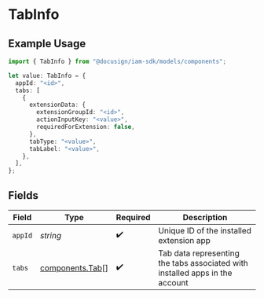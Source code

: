 # TabInfo

## Example Usage

```typescript
import { TabInfo } from "@docusign/iam-sdk/models/components";

let value: TabInfo = {
  appId: "<id>",
  tabs: [
    {
      extensionData: {
        extensionGroupId: "<id>",
        actionInputKey: "<value>",
        requiredForExtension: false,
      },
      tabType: "<value>",
      tabLabel: "<value>",
    },
  ],
};
```

## Fields

| Field                                                                        | Type                                                                         | Required                                                                     | Description                                                                  |
| ---------------------------------------------------------------------------- | ---------------------------------------------------------------------------- | ---------------------------------------------------------------------------- | ---------------------------------------------------------------------------- |
| `appId`                                                                      | *string*                                                                     | :heavy_check_mark:                                                           | Unique ID of the installed extension app                                     |
| `tabs`                                                                       | [components.Tab](../../models/components/tab.md)[]                           | :heavy_check_mark:                                                           | Tab data representing the tabs associated with installed apps in the account |
